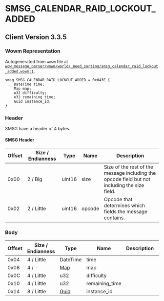 # SMSG_CALENDAR_RAID_LOCKOUT_ADDED

## Client Version 3.3.5

### Wowm Representation

Autogenerated from `wowm` file at [`wow_message_parser/wowm/world/_need_sorting/smsg_calendar_raid_lockout_added.wowm:1`](https://github.com/gtker/wow_messages/tree/main/wow_message_parser/wowm/world/_need_sorting/smsg_calendar_raid_lockout_added.wowm#L1).
```rust,ignore
smsg SMSG_CALENDAR_RAID_LOCKOUT_ADDED = 0x043E {
    DateTime time;
    Map map;
    u32 difficulty;
    u32 remaining_time;
    Guid instance_id;
}
```
### Header

SMSG have a header of 4 bytes.

#### SMSG Header

| Offset | Size / Endianness | Type   | Name   | Description |
| ------ | ----------------- | ------ | ------ | ----------- |
| 0x00   | 2 / Big           | uint16 | size   | Size of the rest of the message including the opcode field but not including the size field.|
| 0x02   | 2 / Little        | uint16 | opcode | Opcode that determines which fields the message contains.|

### Body

| Offset | Size / Endianness | Type | Name | Description | Comment |
| ------ | ----------------- | ---- | ---- | ----------- | ------- |
| 0x04 | 4 / Little | DateTime | time |  |  |
| 0x08 | 4 / - | [Map](map.md) | map |  |  |
| 0x0C | 4 / Little | u32 | difficulty |  |  |
| 0x10 | 4 / Little | u32 | remaining_time |  |  |
| 0x14 | 8 / Little | [Guid](../spec/packed-guid.md) | instance_id |  |  |

